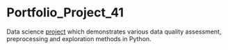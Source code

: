 # Portfolio_Project_41
Data science [project](https://johnpaulinepineda.github.io/Portfolio_Project_41/) which demonstrates various data quality assessment, preprocessing and exploration methods in Python.
